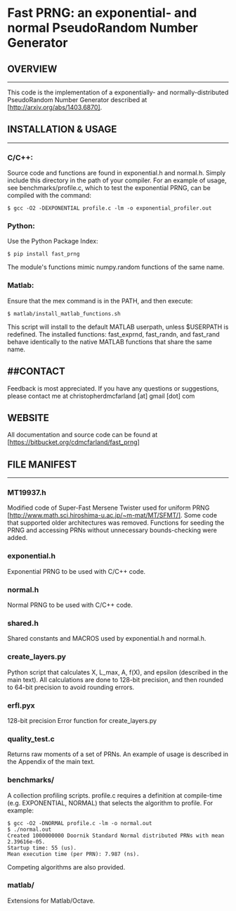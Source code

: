 # Fast PRNG: an exponential- and normal PseudoRandom Number Generator

## OVERVIEW
-----------
This code is the implementation of a exponentially- and normally-distributed
PseudoRandom Number Generator described at [http://arxiv.org/abs/1403.6870].

## INSTALLATION & USAGE
-----------------------
### C/C++:

Source code and functions are found in exponential.h and normal.h. Simply 
include this directory in the path of your compiler. For an example of usage, 
see benchmarks/profile.c, which to test the exponential PRNG, can be compiled 
with the command:

    $ gcc -O2 -DEXPONENTIAL profile.c -lm -o exponential_profiler.out

### Python:

Use the Python Package Index:
            
    $ pip install fast_prng

The module's functions mimic numpy.random functions of the same name. 

### Matlab:

Ensure that the mex command is in the PATH, and then execute:
            
    $ matlab/install_matlab_functions.sh

This script will install to the default MATLAB userpath, unless $USERPATH is 
redefined. The installed functions: fast_exprnd, fast_randn, and fast_rand
behave identically to the native MATLAB functions that share the same name.  

##CONTACT
---------
Feedback is most appreciated. If you have any questions or suggestions, please 
contact me at christopherdmcfarland [at] gmail [dot] com

WEBSITE
-------
All documentation and source code can be found at 
[https://bitbucket.org/cdmcfarland/fast_prng]

## FILE MANIFEST
----------------
    
### MT19937.h  

Modified code of Super-Fast Mersene Twister used for uniform PRNG
[http://www.math.sci.hiroshima-u.ac.jp/~m-mat/MT/SFMT/]. Some code that 
supported older architectures was removed. Functions for seeding the PRNG and 
accessing PRNs without unnecessary bounds-checking were added.
    
### exponential.h  
    
Exponential PRNG to be used with C/C++ code.         

### normal.h  

Normal PRNG to be used with C/C++ code. 

### shared.h

Shared constants and MACROS used by exponential.h and normal.h.

### create_layers.py  

Python script that calculates X, L_max, A, f(X), and epsilon (described in the 
main text). All calculations are done to 128-bit precision, and then rounded to 
64-bit precision to avoid rounding errors.
    
### erfl.pyx  

128-bit precision Error function for create_layers.py
    
### quality_test.c 

Returns raw moments of a set of PRNs. An example of usage is described in the 
Appendix of the main text.
    
### benchmarks/  
    
A collection profiling scripts. profile.c requires a definition at compile-time 
(e.g. EXPONENTIAL, NORMAL) that selects the algorithm to profile. For example:

    $ gcc -O2 -DNORMAL profile.c -lm -o normal.out
    $ ./normal.out
    Created 1000000000 Doornik Standard Normal distributed PRNs with mean 2.39616e-05.
    Startup time: 55 (us).
    Mean execution time (per PRN): 7.987 (ns).

Competing algorithms are also provided. 
    
### matlab/  
    
Extensions for Matlab/Octave.
